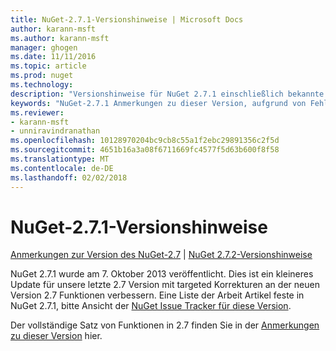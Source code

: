 ```yaml
---
title: NuGet-2.7.1-Versionshinweise | Microsoft Docs
author: karann-msft
ms.author: karann-msft
manager: ghogen
ms.date: 11/11/2016
ms.topic: article
ms.prod: nuget
ms.technology: 
description: "Versionshinweise für NuGet 2.7.1 einschließlich bekannte Probleme, Fehlerbehebungen, Funktionen und Archivierung von dcrs Design."
keywords: "NuGet-2.7.1 Anmerkungen zu dieser Version, aufgrund von Fehlerbehebungen, bekannte Probleme, zusätzliche Funktionen, Archivierung von dcrs Design"
ms.reviewer:
- karann-msft
- unniravindranathan
ms.openlocfilehash: 10128970204bc9cb8c55a1f2ebc29891356c2f5d
ms.sourcegitcommit: 4651b16a3a08f6711669fc4577f5d63b600f8f58
ms.translationtype: MT
ms.contentlocale: de-DE
ms.lasthandoff: 02/02/2018
---
```

# <a name="nuget-271-release-notes"></a>NuGet-2.7.1-Versionshinweise

[Anmerkungen zur Version des NuGet-2.7](../release-notes/nuget-2.7.md) | [NuGet 2.7.2-Versionshinweise](../release-notes/nuget-2.7.2.md)

NuGet 2.7.1 wurde am 7. Oktober 2013 veröffentlicht.  Dies ist ein kleineres Update für unsere letzte 2.7 Version mit targeted Korrekturen an der neuen Version 2.7 Funktionen verbessern. Eine Liste der Arbeit Artikel feste in NuGet 2.7.1, bitte Ansicht der [NuGet Issue Tracker für diese Version](http://nuget.codeplex.com/workitem/list/advanced?keyword=&status=Closed&type=All&priority=All&release=NuGet%202.7.1&assignedTo=All&component=All&sortField=LastUpdatedDate&sortDirection=Descending&page=0).

Der vollständige Satz von Funktionen in 2.7 finden Sie in der [Anmerkungen zu dieser Version](../release-notes/nuget-2.7.md) hier.
